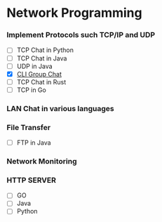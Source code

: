 # Network Programming


### Implement Protocols such TCP/IP and UDP
- [ ]  TCP Chat in Python
- [ ]  TCP Chat in Java
- [ ]  UDP in Java
- [x]  [CLI Group Chat](https://github.com/programmer-233/GroupChat)
- [ ]  TCP Chat in Rust
- [ ]  TCP in Go
  
### LAN Chat in various languages
### File Transfer
- [ ] FTP in Java
### Network Monitoring

### HTTP SERVER
- [ ]  GO
- [ ]  Java
- [ ]  Python